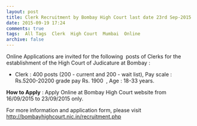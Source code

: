 ```yaml
---
layout: post
title: Clerk Recruitment by Bombay High Court last date 23rd Sep-2015   
date: 2015-09-19 17:24
comments: true
tags:  All Tags  Clerk  High Court  Mumbai  Online 
archive: false
---
```

Online Applications are invited for the following  posts of Clerks for the establishment of the High Court of Judicature at Bombay :

- Clerk : 400 posts (200 - current and 200 - wait list), Pay scale : Rs.5200-20200 grade pay Rs. 1900  , Age : 18-33 years.

**How to Apply** : Apply Online at Bombay High Court website from 16/09/2015 to 23/09/2015 only.

For more information and application form, please visit <http://bombayhighcourt.nic.in/recruitment.php>
